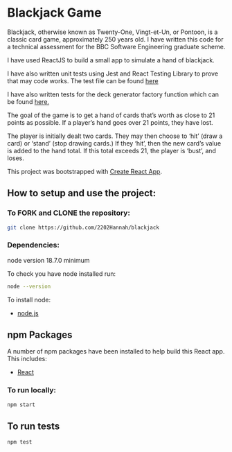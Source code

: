 # Blackjack Game

Blackjack, otherwise known as Twenty-One, Vingt-et-Un, or Pontoon, is a classic card game, approximately 250 years old. I have written this code for a technical assessment for the BBC Software Engineering graduate scheme.

I have used ReactJS to build a small app to simulate a hand of blackjack.

I have also written unit tests using Jest and React Testing Library to prove that may code works. The test file can be found [here](</src/components/game/test/index.test.js>)

I have also written tests for the deck generator factory function which can be found [here.](/src/components/game/utils.test.js) 

The goal of the game is to get a hand of cards that’s worth as close to 21 points as possible. If a player’s hand goes over 21 points, they have lost.

The player is initially dealt two cards. They may then choose to ‘hit’ (draw a card) or ‘stand’ (stop drawing cards.) If they ‘hit’, then the new card’s value is added to the hand total. If this total exceeds 21, the player is ‘bust’, and loses.

This project was bootstrapped with [Create React App](https://github.com/facebook/create-react-app).

## How to setup and use the project:

### To FORK and CLONE the repository:

```bash dark
git clone https://github.com/2202Hannah/blackjack
```

### Dependencies:

node version 18.7.0 minimum

To check you have node installed run:

```bash dark
node --version
```

To install node:

- [node.js](https://nodejs.org/en/download/package-manager/)

## npm Packages

A number of npm packages have been installed to help build this React app. This includes:

- [React](https://reactjs.org)

### To run locally:

```bash dark
npm start
```

## To run tests

```bash dark
npm test
```